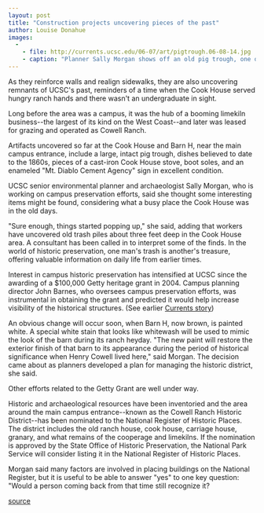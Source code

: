 ```yaml
---
layout: post
title: "Construction projects uncovering pieces of the past"
author: Louise Donahue
images:
  -
    - file: http://currents.ucsc.edu/06-07/art/pigtrough.06-08-14.jpg
    - caption: "Planner Sally Morgan shows off an old pig trough, one of the items found near the Cook House. Pigs were raised in pens near the Cook House when the area was a ranch. Photo: Louise Donahue"
---
```


As they reinforce walls and realign sidewalks, they are also uncovering remnants of UCSC's past, reminders of a time when the Cook House served hungry ranch hands and there wasn't an undergraduate in sight.

Long before the area was a campus, it was the hub of a booming limekiln business--the largest of its kind on the West Coast--and later was leased for grazing and operated as Cowell Ranch.

Artifacts uncovered so far at the Cook House and Barn H, near the main campus entrance, include a large, intact pig trough, dishes believed to date to the 1860s, pieces of a cast-iron Cook House stove, boot soles, and an enameled "Mt. Diablo Cement Agency" sign in excellent condition.

UCSC senior environmental planner and archaeologist Sally Morgan, who is working on campus preservation efforts, said she thought some interesting items might be found, considering what a busy place the Cook House was in the old days.  
  
"Sure enough, things started popping up," she said, adding that workers have uncovered old trash piles about three feet deep in the Cook House area. A consultant has been called in to interpret some of the finds. In the world of historic preservation, one man's trash is another's treasure, offering valuable information on daily life from earlier times.

Interest in campus historic preservation has intensified at UCSC since the awarding of a $100,000 Getty heritage grant in 2004. Campus planning director John Barnes, who oversees campus preservation efforts, was instrumental in obtaining the grant and predicted it would help increase visibility of the historical structures. (See earlier [Currents story][1])

An obvious change will occur soon, when Barn H, now brown, is painted white. A special white stain that looks like whitewash will be used to mimic the look of the barn during its ranch heyday. "The new paint will restore the exterior finish of that barn to its appearance during the period of historical significance when Henry Cowell lived here," said Morgan. The decision came about as planners developed a plan for managing the historic district, she said.

Other efforts related to the Getty Grant are well under way.

Historic and archaeological resources have been inventoried and the area around the main campus entrance--known as the Cowell Ranch Historic District--has been nominated to the National Register of Historic Places. The district includes the old ranch house, cook house, carriage house, granary, and what remains of the cooperage and limekilns. If the nomination is approved by the State Office of Historic Preservation, the National Park Service will consider listing it in the National Register of Historic Places.

Morgan said many factors are involved in placing buildings on the National Register, but it is useful to be able to answer "yes" to one key question: "Would a person coming back from that time still recognize it?

[1]: http://currents.ucsc.edu/04-05/08-09/getty_award.html

[source](http://www1.ucsc.edu/currents/06-07/08-14/history.asp "Permalink to history")
